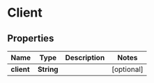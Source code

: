 # Client

## Properties
Name | Type | Description | Notes
------------ | ------------- | ------------- | -------------
**client** | **String** |  |  [optional]
